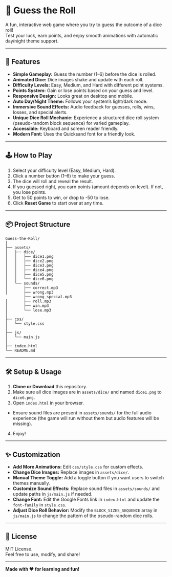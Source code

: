 # 🎲 Guess the Roll

A fun, interactive web game where you try to guess the outcome of a dice roll!  
Test your luck, earn points, and enjoy smooth animations with automatic day/night theme support.

---

## 🚀 Features

- **Simple Gameplay:** Guess the number (1–6) before the dice is rolled.
- **Animated Dice:** Dice images shake and update with each roll.
- **Difficulty Levels:** Easy, Medium, and Hard with different point systems.
- **Points System:** Gain or lose points based on your guess and level.
- **Responsive Design:** Looks great on desktop and mobile.
- **Auto Day/Night Theme:** Follows your system’s light/dark mode.
- **Immersive Sound Effects:** Audio feedback for guesses, rolls, wins, losses, and special alerts.
- **Unique Dice Roll Mechanic:** Experience a structured dice roll system (pseudo-random block sequence) for varied gameplay.
- **Accessible:** Keyboard and screen reader friendly.
- **Modern Font:** Uses the Quicksand font for a friendly look.

---

## 🕹️ How to Play

1. Select your difficulty level (Easy, Medium, Hard).
2. Click a number button (1–6) to make your guess.
3. The dice will roll and reveal the result.
4. If you guessed right, you earn points (amount depends on level). If not, you lose points.
5. Get to 50 points to win, or drop to -50 to lose.
6. Click **Reset Game** to start over at any time.

---

## 📦 Project Structure

```
Guess-the-Roll/
│
├── assets/
│   ├── dice/
│   │   ├── dice1.png
│   │   ├── dice2.png
│   │   ├── dice3.png
│   │   ├── dice4.png
│   │   ├── dice5.png
│   │   └── dice6.png
│   └── sounds/
│       ├── correct.mp3
│       ├── wrong.mp3
        ├── wrong_special.mp3
│       ├── roll.mp3
│       ├── win.mp3
│       └── lose.mp3
│
├── css/
│   └── style.css
│
├── js/
│   └── main.js
│
├── index.html
└── README.md
```

---

## 🛠️ Setup & Usage

1. **Clone or Download** this repository.
2. Make sure all dice images are in `assets/dice/` and named `dice1.png` to `dice6.png`.
3. Open `index.html` in your browser.
- Ensure sound files are present in `assets/sounds/` for the full audio experience (the game will run without them but audio features will be missing).
4. Enjoy!

---

## ✨ Customization

- **Add More Animations:** Edit `css/style.css` for custom effects.
- **Change Dice Images:** Replace images in `assets/dice/`.
- **Manual Theme Toggle:** Add a toggle button if you want users to switch themes manually.
- **Customize Sound Effects:** Replace sound files in `assets/sounds/` and update paths in `js/main.js` if needed.
- **Change Font:** Edit the Google Fonts link in `index.html` and update the `font-family` in `style.css`.
- **Adjust Dice Roll Behavior:** Modify the `BLOCK_SIZES_SEQUENCE` array in `js/main.js` to change the pattern of the pseudo-random dice rolls.

---

## 📄 License

MIT License.  
Feel free to use, modify, and share!

---

**Made with ❤️ for learning and fun!**

